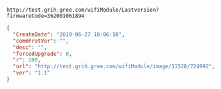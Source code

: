 `http://test.grih.gree.com/wifiModule/Lastversion?firmwareCode=362001061894`

```json
{
  "CreateDate": "2019-06-27 10:06:10",
  "commProtVer": "",
  "desc": "",
  "forcedUpgrade": 0,
  "r": 200,
  "url": "http://test.grih.gree.com/wifiModule/image/11528/724992",
  "ver": "1.1"
}
```